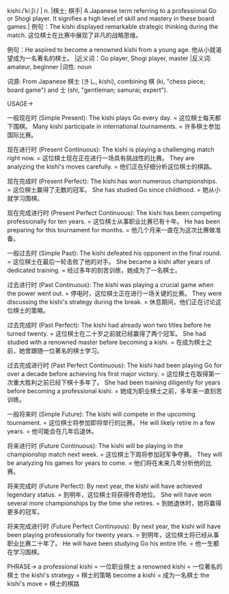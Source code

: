 kishi:/ˈkiːʃiː/ | n. |棋士; 棋手| A Japanese term referring to a professional Go or Shogi player.  It signifies a high level of skill and mastery in these board games.|  例句：The kishi displayed remarkable strategic thinking during the match.  这位棋士在比赛中展现了非凡的战略思维。

例句：He aspired to become a renowned kishi from a young age. 他从小就渴望成为一名著名的棋士。 |近义词：Go player, Shogi player, master |反义词: amateur, beginner |词性: noun

词源: From Japanese 棋士 (きし, kishi), combining 棋 (ki, "chess piece; board game") and 士 (shi, "gentleman; samurai; expert").


USAGE->

一般现在时 (Simple Present):
The kishi plays Go every day. =  这位棋士每天都下围棋。
Many kishi participate in international tournaments. = 许多棋士参加国际比赛。

现在进行时 (Present Continuous):
The kishi is playing a challenging match right now. = 这位棋士现在正在进行一场具有挑战性的比赛。
They are analyzing the kishi's moves carefully. = 他们正在仔细分析这位棋士的棋路。

现在完成时 (Present Perfect):
The kishi has won numerous championships. = 这位棋士赢得了无数的冠军。
She has studied Go since childhood. = 她从小就学习围棋。

现在完成进行时 (Present Perfect Continuous):
The kishi has been competing professionally for ten years. = 这位棋士从事职业比赛已有十年。
He has been preparing for this tournament for months. = 他几个月来一直在为这次比赛做准备。

一般过去时 (Simple Past):
The kishi defeated his opponent in the final round. = 这位棋士在最后一轮击败了他的对手。
She became a kishi after years of dedicated training. = 经过多年的刻苦训练，她成为了一名棋士。

过去进行时 (Past Continuous):
The kishi was playing a crucial game when the power went out. = 停电时，这位棋士正在进行一场关键的比赛。
They were discussing the kishi's strategy during the break. = 休息期间，他们正在讨论这位棋士的策略。

过去完成时 (Past Perfect):
The kishi had already won two titles before he turned twenty. =  这位棋士在二十岁之前就已经赢得了两个冠军。
She had studied with a renowned master before becoming a kishi. = 在成为棋士之前，她曾跟随一位著名的棋士学习。

过去完成进行时 (Past Perfect Continuous):
The kishi had been playing Go for over a decade before achieving his first major victory. = 这位棋士在取得第一次重大胜利之前已经下棋十多年了。
She had been training diligently for years before becoming a professional kishi. = 她成为职业棋士之前，多年来一直刻苦训练。


一般将来时 (Simple Future):
The kishi will compete in the upcoming tournament. = 这位棋士将参加即将举行的比赛。
He will likely retire in a few years. = 他可能会在几年后退休。

将来进行时 (Future Continuous):
The kishi will be playing in the championship match next week. = 这位棋士下周将参加冠军争夺赛。
They will be analyzing his games for years to come. = 他们将在未来几年分析他的比赛。

将来完成时 (Future Perfect):
By next year, the kishi will have achieved legendary status. = 到明年，这位棋士将获得传奇地位。
She will have won several more championships by the time she retires. = 到她退休时，她将赢得更多的冠军。


将来完成进行时 (Future Perfect Continuous):
By next year, the kishi will have been playing professionally for twenty years. = 到明年，这位棋士将已经从事职业比赛二十年了。
He will have been studying Go his entire life. = 他一生都在学习围棋。


PHRASE->
a professional kishi = 一位职业棋士
a renowned kishi = 一位著名的棋士
the kishi's strategy = 棋士的策略
become a kishi = 成为一名棋士
the kishi's move = 棋士的棋路
